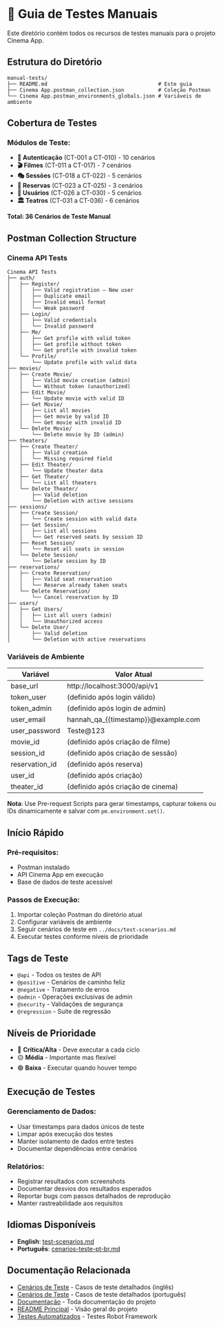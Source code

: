 # 🧪 Guia de Testes Manuais

Este diretório contém todos os recursos de testes manuais para o projeto Cinema App.

## Estrutura do Diretório

```
manual-tests/
├── README.md                                    # Este guia
├── Cinema App.postman_collection.json           # Coleção Postman
└── Cinema App.postman_environments_globals.json # Variáveis de ambiente
```

## Cobertura de Testes

### Módulos de Teste:
- **🔐 Autenticação** (CT-001 a CT-010) - 10 cenários
- **🎬 Filmes** (CT-011 a CT-017) - 7 cenários  
- **🎭 Sessões** (CT-018 a CT-022) - 5 cenários
- **🎫 Reservas** (CT-023 a CT-025) - 3 cenários
- **👥 Usuários** (CT-026 a CT-030) - 5 cenários
- **🏛️ Teatros** (CT-031 a CT-036) - 6 cenários

**Total: 36 Cenários de Teste Manual**

## Postman Collection Structure

### Cinema API Tests
```
Cinema API Tests
├── auth/
│   ├── Register/
│   │   ├── Valid registration – New user
│   │   ├── Duplicate email
│   │   ├── Invalid email format
│   │   └── Weak password
│   ├── Login/
│   │   ├── Valid credentials
│   │   └── Invalid password
│   ├── Me/
│   │   ├── Get profile with valid token
│   │   ├── Get profile without token
│   │   └── Get profile with invalid token
│   └── Profile/
│       └── Update profile with valid data
├── movies/
│   ├── Create Movie/
│   │   ├── Valid movie creation (admin)
│   │   └── Without token (unauthorized)
│   ├── Edit Movie/
│   │   └── Update movie with valid ID
│   ├── Get Movie/
│   │   ├── List all movies
│   │   ├── Get movie by valid ID
│   │   └── Get movie with invalid ID
│   └── Delete Movie/
│       └── Delete movie by ID (admin)
├── theaters/
│   ├── Create Theater/
│   │   ├── Valid creation
│   │   └── Missing required field
│   ├── Edit Theater/
│   │   └── Update theater data
│   ├── Get Theater/
│   │   └── List all theaters
│   └── Delete Theater/
│       ├── Valid deletion
│       └── Deletion with active sessions
├── sessions/
│   ├── Create Session/
│   │   └── Create session with valid data
│   ├── Get Session/
│   │   ├── List all sessions
│   │   └── Get reserved seats by session ID
│   ├── Reset Session/
│   │   └── Reset all seats in session
│   └── Delete Session/
│       └── Delete session by ID
├── reservations/
│   ├── Create Reservation/
│   │   ├── Valid seat reservation
│   │   └── Reserve already taken seats
│   └── Delete Reservation/
│       └── Cancel reservation by ID
├── users/
│   ├── Get Users/
│   │   ├── List all users (admin)
│   │   └── Unauthorized access
│   └── Delete User/
│       ├── Valid deletion
│       └── Deletion with active reservations
```

### Variáveis de Ambiente

| Variável | Valor Atual |
|----------|-------------|
| base_url | http://localhost:3000/api/v1 |
| token_user | (definido após login válido) |
| token_admin | (definido após login de admin) |
| user_email | hannah_qa_{{timestamp}}@example.com |
| user_password | Teste@123 |
| movie_id | (definido após criação de filme) |
| session_id | (definido após criação de sessão) |
| reservation_id | (definido após reserva) |
| user_id | (definido após criação) |
| theater_id | (definido após criação de cinema) |

**Nota**: Use Pre-request Scripts para gerar timestamps, capturar tokens ou IDs dinamicamente e salvar com `pm.environment.set()`.

## Início Rápido

### Pré-requisitos:
- Postman instalado
- API Cinema App em execução
- Base de dados de teste acessível

### Passos de Execução:
1. Importar coleção Postman do diretório atual
2. Configurar variáveis de ambiente
3. Seguir cenários de teste em `../docs/test-scenarios.md`
4. Executar testes conforme níveis de prioridade

## Tags de Teste

- `@api` - Todos os testes de API
- `@positive` - Cenários de caminho feliz
- `@negative` - Tratamento de erros
- `@admin` - Operações exclusivas de admin
- `@security` - Validações de segurança
- `@regression` - Suíte de regressão

## Níveis de Prioridade

- 🔴 **Crítica/Alta** - Deve executar a cada ciclo
- 🟡 **Média** - Importante mas flexível
- 🟢 **Baixa** - Executar quando houver tempo

## Execução de Testes

### Gerenciamento de Dados:
- Usar timestamps para dados únicos de teste
- Limpar após execução dos testes
- Manter isolamento de dados entre testes
- Documentar dependências entre cenários

### Relatórios:
- Registrar resultados com screenshots
- Documentar desvios dos resultados esperados
- Reportar bugs com passos detalhados de reprodução
- Manter rastreabilidade aos requisitos

## Idiomas Disponíveis

- **English**: [test-scenarios.md](../docs/test-scenarios.md)
- **Português**: [cenarios-teste-pt-br.md](../docs/cenarios-teste-pt-br.md)

## Documentação Relacionada

- [Cenários de Teste](../docs/test-scenarios.md) - Casos de teste detalhados (inglês)
- [Cenários de Teste](../docs/cenarios-teste-pt-br.md) - Casos de teste detalhados (português)
- [Documentação](../docs/) - Toda documentação do projeto
- [README Principal](../README.md) - Visão geral do projeto
- [Testes Automatizados](../automated-tests/) - Testes Robot Framework